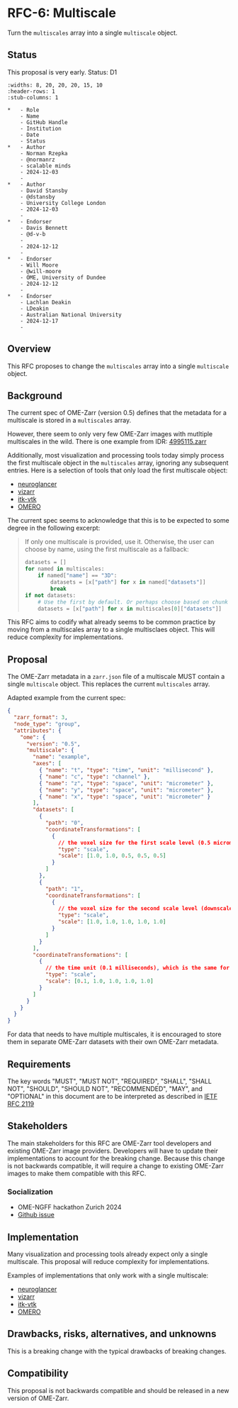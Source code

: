 # RFC-6: Multiscale

Turn the `multiscales` array into a single `multiscale` object.


## Status

This proposal is very early. Status: D1

```{list-table} Record
:widths: 8, 20, 20, 20, 15, 10
:header-rows: 1
:stub-columns: 1

*   - Role
    - Name
    - GitHub Handle
    - Institution
    - Date
    - Status
*   - Author
    - Norman Rzepka
    - @normanrz
    - scalable minds
    - 2024-12-03
    - 
*   - Author
    - David Stansby
    - @dstansby
    - University College London
    - 2024-12-03
    - 
*   - Endorser
    - Davis Bennett
    - @d-v-b
    - 
    - 2024-12-12
    -
*   - Endorser
    - Will Moore
    - @will-moore
    - OME, University of Dundee
    - 2024-12-12
    -
*   - Endorser
    - Lachlan Deakin
    - LDeakin
    - Australian National University
    - 2024-12-17
    -
```

## Overview

This RFC proposes to change the `multiscales` array into a single `multiscale` object.

## Background

The current spec of OME-Zarr (version 0.5) defines that the metadata for a multiscale is stored in a `multiscales` array.

However, there seem to only very few OME-Zarr images with mutltiple multiscales in the wild. There is one example from IDR: [4995115.zarr](https://ome.github.io/ome-ngff-validator/?source=https://uk1s3.embassy.ebi.ac.uk/idr/zarr/v0.4/idr0050A/4995115.zarr)

Additionally, most visualization and processing tools today simply process the first multiscale object in the `multiscales` array, ignoring any subsequent entries. Here is a selection of tools that only load the first multiscale object:

- [neuroglancer](https://github.com/google/neuroglancer/blob/master/src/datasource/zarr/ome.ts#L265-L310)
- [vizarr](https://github.com/hms-dbmi/vizarr/blob/main/src/utils.ts#L88)
- [itk-vtk](https://github.com/Kitware/itk-vtk-viewer/blob/master/src/IO/ZarrMultiscaleSpatialImage.js#L173)
- [OMERO](https://github.com/ome/ZarrReader/issues/44)

The current spec seems to acknowledge that this is to be expected to some degree in the following excerpt:

> If only one multiscale is provided, use it. Otherwise, the user can choose by name, using the first multiscale as a fallback:
> 
> ```python
> datasets = []
> for named in multiscales:
>     if named["name"] == "3D":
>         datasets = [x["path"] for x in named["datasets"]]
>         break
> if not datasets:
>     # Use the first by default. Or perhaps choose based on chunk size.
>     datasets = [x["path"] for x in multiscales[0]["datasets"]]
> ```


This RFC aims to codify what already seems to be common practice by moving from a multiscales array to a single multisclaes object. This will reduce complexity for implementations.

## Proposal

The OME-Zarr metadata in a `zarr.json` file of a multiscale MUST contain a single `multiscale` object. This replaces the current `multiscales` array.

Adapted example from the current spec:
```json
{
  "zarr_format": 3,
  "node_type": "group",
  "attributes": {
    "ome": {
      "version": "0.5",
      "multiscale": {
        "name": "example",
        "axes": [
          { "name": "t", "type": "time", "unit": "millisecond" },
          { "name": "c", "type": "channel" },
          { "name": "z", "type": "space", "unit": "micrometer" },
          { "name": "y", "type": "space", "unit": "micrometer" },
          { "name": "x", "type": "space", "unit": "micrometer" }
        ],
        "datasets": [
          {
            "path": "0",
            "coordinateTransformations": [
              {
                // the voxel size for the first scale level (0.5 micrometer)
                "type": "scale",
                "scale": [1.0, 1.0, 0.5, 0.5, 0.5]
              }
            ]
          },
          {
            "path": "1",
            "coordinateTransformations": [
              {
                // the voxel size for the second scale level (downscaled by a factor of 2 -> 1 micrometer)
                "type": "scale",
                "scale": [1.0, 1.0, 1.0, 1.0, 1.0]
              }
            ]
          }
        ],
        "coordinateTransformations": [
          {
            // the time unit (0.1 milliseconds), which is the same for each scale level
            "type": "scale",
            "scale": [0.1, 1.0, 1.0, 1.0, 1.0]
          }
        ]
      }
    }
  }
}
```

For data that needs to have multiple multiscales, it is encouraged to store them in separate OME-Zarr datasets with their own OME-Zarr metadata.


## Requirements

The key words "MUST", "MUST NOT", "REQUIRED", "SHALL", "SHALL NOT", "SHOULD", "SHOULD NOT", "RECOMMENDED", "MAY", and "OPTIONAL" in this document are to be interpreted as described in [IETF RFC 2119](https://tools.ietf.org/html/rfc2119)


## Stakeholders

The main stakeholders for this RFC are OME-Zarr tool developers and existing OME-Zarr image providers. Developers will have to update their implementations to account for the breaking change. Because this change is not backwards compatible, it will require a change to existing OME-Zarr images to make them compatible with this RFC.

### Socialization

* OME-NGFF hackathon Zurich 2024
* [Github issue](https://github.com/ome/ngff/issues/205)

## Implementation

Many visualization and processing tools already expect only a single multiscale.
This proposal will reduce complexity for implementations.

Examples of implementations that only work with a single multiscale:
- [neuroglancer](https://github.com/google/neuroglancer/blob/master/src/datasource/zarr/ome.ts#L265-L310)
- [vizarr](https://github.com/hms-dbmi/vizarr/blob/main/src/utils.ts#L88)
- [itk-vtk](https://github.com/Kitware/itk-vtk-viewer/blob/master/src/IO/ZarrMultiscaleSpatialImage.js#L173)
- [OMERO](https://github.com/ome/ZarrReader/issues/44)

## Drawbacks, risks, alternatives, and unknowns

This is a breaking change with the typical drawbacks of breaking changes. 

## Compatibility

This proposal is not backwards compatible and should be released in a new version of OME-Zarr.
